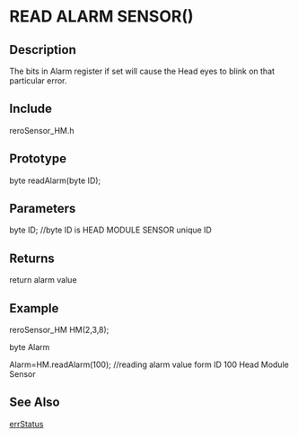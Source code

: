 # READ ALARM SENSOR() #

## Description ##
The bits in Alarm register if set will cause the Head eyes to blink on that particular error. 


## Include ##
reroSensor_HM.h

## Prototype ##
byte readAlarm(byte ID);

## Parameters ##
byte ID; //byte ID is HEAD MODULE SENSOR unique ID

## Returns ##
return alarm value

## Example ##
reroSensor_HM HM(2,3,8);

byte Alarm

Alarm=HM.readAlarm(100); //reading alarm value form ID 100 Head Module Sensor

## See Also ##

[errStatus](https://github.com/zhengkai1996/Cytron-Head-Module/blob/wiki/errStatus.md)

